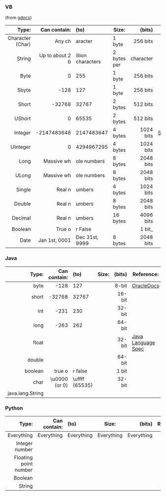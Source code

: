### VB
(from [gdocs](https://docs.google.com/spreadsheets/d/1k2WZQ4e8kRPI1hvJDNh_Fy10SI-rzb6082Cke_wji2o))

| Type:          | Can contain:  | (to)            | Size:     | (bits)    | Reference: |
|---------------:|--------------:|:----------------|-----------|----------:|------------|
|Character (Char)|         Any ch|aracter          | 1 byte    |  256 bits | 
| String         |Up to about 2 b|illion characters|2 bytes per|character  | 
| Byte           | 0             | 255             | 1 byte    |  256 bits | 
| Sbyte          | -128          | 127             | 1 byte    |  256 bits | 
| Short          | -32768        | 32767           | 2 bytes   |  512 bits | 
| UShort         | 0             | 65535           | 2 bytes   |  512 bits | 
| Integer        | -2147483648   | 2147483647      | 4 bytes   | 1024 bits | [StackOverflow](https://stackoverflow.com/a/20374349)
| UInteger       | 0             | 4294967295      | 4 bytes   | 1024 bits | 
| Long           |     Massive wh|ole numbers      | 8 bytes   | 2048 bits | 
| ULong          |     Massive wh|ole numbers      | 8 bytes   | 2048 bits | 
| Single         |         Real n|umbers           | 4 bytes   | 1024 bits | 
| Double         |         Real n|umbers           | 8 bytes   | 2048 bits | 
| Decimal        |         Real n|umbers           | 16 bytes  | 4096 bits | 
| Boolean        |         True o|r False          |           |    1 bit_ | 
| Date           | Jan 1st, 0001 | Dec 31st, 9999  | 8 bytes   | 2048 bits | 

### Java
| Type:          | Can contain:  | (to)            | Size:     | (bits)    | Reference: |
|---------------:|--------------:|:----------------|-----------|----------:|------------|
| byte           | -128          | 127             |           |     8-bit | [OracleDocs](https://docs.oracle.com/javase/tutorial/java/nutsandbolts/datatypes.html)
| short          | -32768        | 32767           |           |    16-bit | 
| int            | -231          | 230             |           |    32-bit | 
| long           | -263          | 262             |           |    64-bit | 
| float          |               |                 |           |    32-bit | [Java Language Spec](https://docs.oracle.com/javase/specs/jls/se7/html/jls-4.html#jls-4.2.3)
| double         |               |                 |           |    64-bit | 
| boolean        |         true o|r false          |           |     1 bit | 
| char           | \u0000 (or 0) | \uffff (65535)  |           |    32-bit | 
|java.lang.String| 

### Python

| Type:          | Can contain:  | (to)            | Size:     | (bits)    | Reference: |
|---------------:|--------------:|:----------------|-----------|----------:|------------|
| Everything     | Everything    | Everything      | Everything| Everything| 
| Integer number
| Floating point number
| Boolean
| String